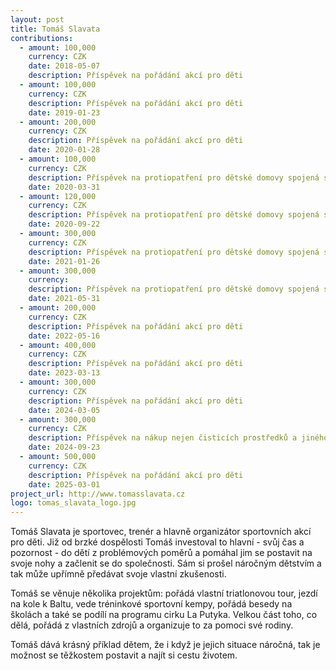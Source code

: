 ```yaml
---
layout: post
title: Tomáš Slavata
contributions:
  - amount: 100,000
    currency: CZK
    date: 2018-05-07
    description: Příspěvek na pořádání akcí pro děti
  - amount: 100,000
    currency: CZK
    description: Příspěvek na pořádání akcí pro děti
    date: 2019-01-23
  - amount: 200,000
    currency: CZK
    description: Příspěvek na pořádání akcí pro děti
    date: 2020-01-28
  - amount: 100,000
    currency: CZK
    description: Příspěvek na protiopatření pro dětské domovy spojená s covid-19
    date: 2020-03-31
  - amount: 120,000
    currency: CZK
    description: Příspěvek na protiopatření pro dětské domovy spojená s covid-19
    date: 2020-09-22
  - amount: 300,000
    currency: CZK
    description: Příspěvek na protiopatření pro dětské domovy spojená s covid-19
    date: 2021-01-26
  - amount: 300,000
    currency:
    description: Příspěvek na protiopatření pro dětské domovy spojená s covid-19
    date: 2021-05-31
  - amount: 200,000
    currency: CZK
    description: Příspěvek na pořádání akcí pro děti
    date: 2022-05-16
  - amount: 400,000
    currency: CZK
    description: Příspěvek na pořádání akcí pro děti
    date: 2023-03-13
  - amount: 300,000
    currency: CZK
    description: Příspěvek na pořádání akcí pro děti
    date: 2024-03-05
  - amount: 300,000
    currency: CZK
    description: Příspěvek na nákup nejen čisticích prostředků a jiného vybavení pro zvládnutí úklidu v dětských domovech, které byly postižené povodňoovou situací v září 2024
    date: 2024-09-23
  - amount: 500,000
    currency: CZK
    description: Příspěvek na pořádání akcí pro děti
    date: 2025-03-01
project_url: http://www.tomasslavata.cz
logo: tomas_slavata_logo.jpg
---
```


Tomáš Slavata je sportovec, trenér a hlavně organizátor sportovních akcí pro děti. Již od brzké dospělosti Tomáš investoval to hlavní - svůj čas a pozornost - do dětí z problémových poměrů a pomáhal jim se postavit na svoje nohy a začlenit se do společnosti. Sám si prošel náročným dětstvím a tak může upřímně předávat svoje vlastní zkušenosti.

Tomáš se věnuje několika projektům: pořádá vlastní triatlonovou tour, jezdí na kole k Baltu, vede tréninkové sportovní kempy, pořádá besedy na školách a také se podílí na programu cirku La Putyka. Velkou část toho, co dělá, pořádá z vlastních zdrojů a organizuje to za pomoci své rodiny.

Tomáš dává krásný příklad dětem, že i když je jejich situace náročná, tak je možnost se těžkostem postavit a najít si cestu životem.
